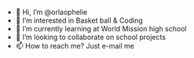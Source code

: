 - 👋 Hi, I’m @orlaophelie
- 👀 I’m interested in Basket ball & Coding
- 🌱 I’m currently learning at World Mission high school
- 💞️ I’m looking to collaborate on school projects
- 📫 How to reach me? Just e-mail me


<!---
orlaophelie/orlaophelie is a ✨ special ✨ repository because its `README.md` (this file) appears on your GitHub profile.
You can click the Preview link to take a look at your changes.
--->
